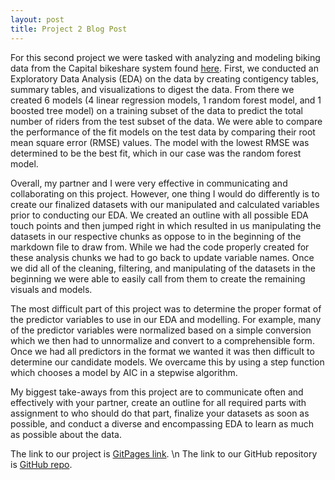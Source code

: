 ```yaml
---
layout: post
title: Project 2 Blog Post
---
```


For this second project we were tasked with analyzing and modeling biking data from the Capital bikeshare system found [here](https://archive.ics.uci.edu/ml/datasets/Bike+Sharing+Dataset). First, we conducted an Exploratory Data Analysis (EDA) on the data by creating contigency tables, summary tables, and visualizations to digest the data. From there we created 6 models (4 linear regression models, 1 random forest model, and 1 boosted tree model) on a training subset of the data to predict the total number of riders from the test subset of the data. We were able to compare the performance of the fit models on the test data by comparing their root mean square error (RMSE) values. The model with the lowest RMSE was determined to be the best fit, which in our case was the random forest model.

Overall, my partner and I were very effective in communicating and collaborating on this project. However, one thing I would do differently is to create our finalized datasets with our manipulated and calculated variables prior to conducting our EDA. We created an outline with all possible EDA touch points and then jumped right in which resulted in us manipulating the datasets in our respective chunks as oppose to in the beginning of the markdown file to draw from. While we had the code properly created for these analysis chunks we had to go back to update variable names. Once we did all of the cleaning, filtering, and manipulating of the datasets in the beginning we were able to easily call from them to create the remaining visuals and models.

The most difficult part of this project was to determine the proper format of the predictor variables to use in our EDA and modelling. For example, many of the predictor variables were normalized based on a simple conversion which we then had to unnormalize and convert to a comprehensible form. Once we had all predictors in the format we wanted it was then difficult to determine our candidate models. We overcame this by using a step function which chooses a model by AIC in a stepwise algorithm.

My biggest take-aways from this project are to communicate often and effectively with your partner, create an outline for all required parts with assignment to who should do that part, finalize your datasets as soon as possible, and conduct a diverse and encompassing EDA to learn as much as possible about the data.

The link to our project is [GitPages link](https://tylerapollard.github.io/ST558-Project-2/). \n
The link to our GitHub repository is [GitHub repo](https://github.com/TylerAPollard/ST558-Project-2).
